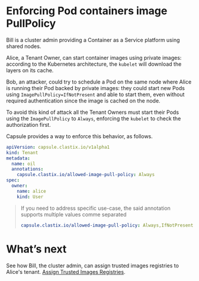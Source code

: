 # Enforcing Pod containers image PullPolicy

Bill is a cluster admin providing a Container as a Service platform using shared nodes.

Alice, a Tenant Owner, can start container images using private images: according to the Kubernetes architecture, the `kubelet` will download the layers on its cache.

Bob, an attacker, could try to schedule a Pod on the same node where Alice is running their Pod backed by private images: they could start new Pods using `ImagePullPolicy=IfNotPresent` and able to start them, even without required authentication since the image is cached on the node. 

To avoid this kind of attack all the Tenant Owners must start their Pods using the `ImagePullPolicy` to `Always`, enforcing the `kubelet` to check the authorization first.

Capsule provides a way to enforce this behavior, as follows.

```yaml
apiVersion: capsule.clastix.io/v1alpha1
kind: Tenant
metadata:
  name: oil
  annotations:
    capsule.clastix.io/allowed-image-pull-policy: Always
spec:
  owner:
    name: alice
    kind: User
```

> If you need to address specific use-case, the said annotation supports multiple values comme separated
> 
> ```yaml
> capsule.clastix.io/allowed-image-pull-policy: Always,IfNotPresent
> ```

# What’s next

See how Bill, the cluster admin, can assign trusted images registries to Alice's tenant. [Assign Trusted Images Registries](./images-registries.md).
